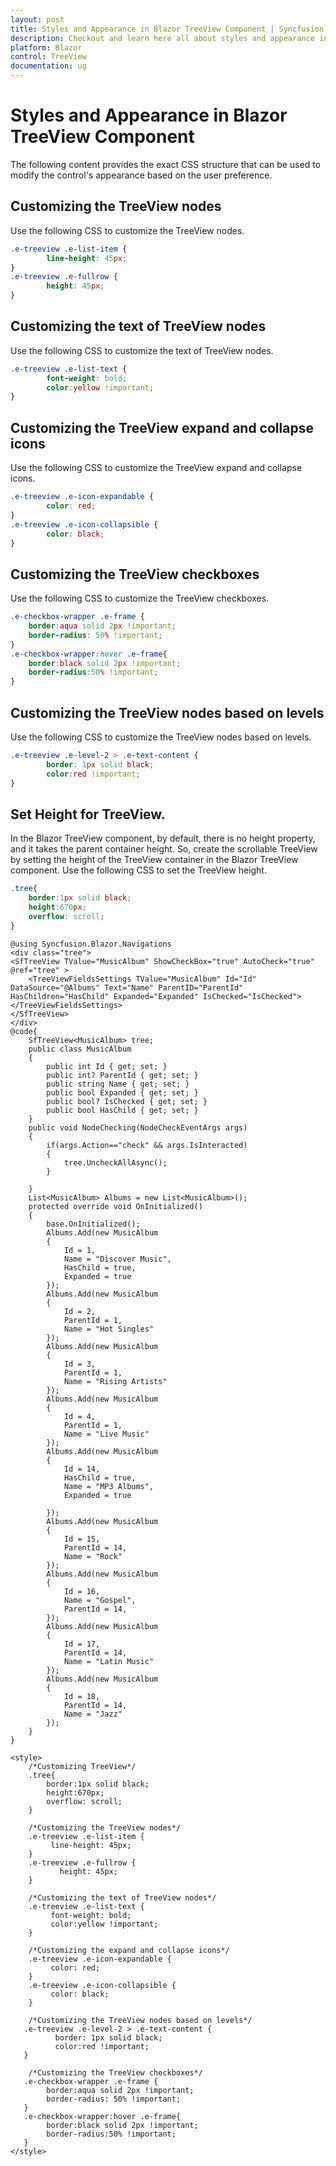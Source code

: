 ```yaml
---
layout: post
title: Styles and Appearance in Blazor TreeView Component | Syncfusion
description: Checkout and learn here all about styles and appearance in Syncfusion Blazor TreeView component and more.
platform: Blazor
control: TreeView
documentation: ug
---
```


# Styles and Appearance in Blazor TreeView Component

The following content provides the exact CSS structure that can be used to modify the control's appearance based on the user preference.

## Customizing the TreeView nodes

Use the following CSS to customize the TreeView nodes.

```css
.e-treeview .e-list-item { 
        line-height: 45px; 
} 
.e-treeview .e-fullrow { 
        height: 45px; 
}
```

## Customizing the text of TreeView nodes

Use the following CSS to customize the text of TreeView nodes.

```css
.e-treeview .e-list-text { 
        font-weight: bold;
        color:yellow !important;
} 
```

## Customizing the TreeView expand and collapse icons

Use the following CSS to customize the TreeView expand and collapse icons.

```css
.e-treeview .e-icon-expandable { 
        color: red; 
} 
.e-treeview .e-icon-collapsible { 
        color: black; 
}
```

## Customizing the TreeView checkboxes

Use the following CSS to customize the TreeView checkboxes.

```css
.e-checkbox-wrapper .e-frame {
    border:aqua solid 2px !important;
    border-radius: 50% !important;
}
.e-checkbox-wrapper:hover .e-frame{
    border:black solid 2px !important;
    border-radius:50% !important;
}
```

## Customizing the TreeView nodes based on levels

Use the following CSS to customize the TreeView nodes based on levels.

```css
.e-treeview .e-level-2 > .e-text-content { 
        border: 1px solid black; 
        color:red !important;
} 
```

## Set Height for TreeView.

In the Blazor TreeView component, by default, there is no height property, and it takes the parent container height. So, create the scrollable TreeView by setting the height of the TreeView container in the Blazor TreeView component. Use the following CSS to set the TreeView height.

```css
.tree{ 
    border:1px solid black;
    height:670px;
    overflow: scroll;
}
```

```cshtml
@using Syncfusion.Blazor.Navigations
<div class="tree">
<SfTreeView TValue="MusicAlbum" ShowCheckBox="true" AutoCheck="true" @ref="tree" >
    <TreeViewFieldsSettings TValue="MusicAlbum" Id="Id" DataSource="@Albums" Text="Name" ParentID="ParentId" HasChildren="HasChild" Expanded="Expanded" IsChecked="IsChecked"></TreeViewFieldsSettings>
</SfTreeView>
</div>
@code{
    SfTreeView<MusicAlbum> tree;
    public class MusicAlbum
    {
        public int Id { get; set; }
        public int? ParentId { get; set; }
        public string Name { get; set; }
        public bool Expanded { get; set; }
        public bool? IsChecked { get; set; }
        public bool HasChild { get; set; }
    }
    public void NodeChecking(NodeCheckEventArgs args)
    {
        if(args.Action=="check" && args.IsInteracted)
        {
            tree.UncheckAllAsync();
        }

    }
    List<MusicAlbum> Albums = new List<MusicAlbum>();
    protected override void OnInitialized()
    {
        base.OnInitialized();
        Albums.Add(new MusicAlbum
        {
            Id = 1,
            Name = "Discover Music",
            HasChild = true,
            Expanded = true
        });
        Albums.Add(new MusicAlbum
        {
            Id = 2,
            ParentId = 1,
            Name = "Hot Singles"
        });
        Albums.Add(new MusicAlbum
        {
            Id = 3,
            ParentId = 1,
            Name = "Rising Artists"
        });
        Albums.Add(new MusicAlbum
        {
            Id = 4,
            ParentId = 1,
            Name = "Live Music"
        });
        Albums.Add(new MusicAlbum
        {
            Id = 14,
            HasChild = true,
            Name = "MP3 Albums",
            Expanded = true
        
        });
        Albums.Add(new MusicAlbum
        {
            Id = 15,
            ParentId = 14,
            Name = "Rock"
        });
        Albums.Add(new MusicAlbum
        {
            Id = 16,
            Name = "Gospel",
            ParentId = 14,
        });
        Albums.Add(new MusicAlbum
        {
            Id = 17,
            ParentId = 14,
            Name = "Latin Music"
        });
        Albums.Add(new MusicAlbum
        {
            Id = 18,
            ParentId = 14,
            Name = "Jazz"
        });
    }
}

<style>
    /*Customizing TreeView*/ 
    .tree{ 
        border:1px solid black;
        height:670px;
        overflow: scroll;
    } 

    /*Customizing the TreeView nodes*/ 
    .e-treeview .e-list-item { 
         line-height: 45px; 
    } 
    .e-treeview .e-fullrow { 
           height: 45px; 
    }

    /*Customizing the text of TreeView nodes*/
    .e-treeview .e-list-text { 
         font-weight: bold;
         color:yellow !important;
    } 

    /*Customizing the expand and collapse icons*/ 
    .e-treeview .e-icon-expandable { 
         color: red; 
    } 
    .e-treeview .e-icon-collapsible { 
         color: black; 
    } 
    	
    /*Customizing the TreeView nodes based on levels*/
   .e-treeview .e-level-2 > .e-text-content { 
          border: 1px solid black; 
          color:red !important;
   } 
   	
    /*Customizing the TreeView checkboxes*/
   .e-checkbox-wrapper .e-frame {
        border:aqua solid 2px !important;
        border-radius: 50% !important;
   }
   .e-checkbox-wrapper:hover .e-frame{
        border:black solid 2px !important;
        border-radius:50% !important;
   }
</style>
```